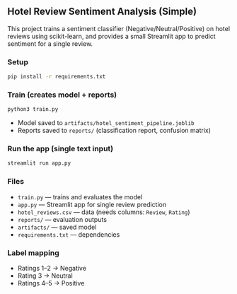 ## Hotel Review Sentiment Analysis (Simple)

This project trains a sentiment classifier (Negative/Neutral/Positive) on hotel reviews using scikit-learn, and provides a small Streamlit app to predict sentiment for a single review.

### Setup
```bash
pip install -r requirements.txt
```

### Train (creates model + reports)
```bash
python3 train.py
```
- Model saved to `artifacts/hotel_sentiment_pipeline.joblib`
- Reports saved to `reports/` (classification report, confusion matrix)

### Run the app (single text input)
```bash
streamlit run app.py
```

### Files
- `train.py` — trains and evaluates the model
- `app.py` — Streamlit app for single review prediction
- `hotel_reviews.csv` — data (needs columns: `Review`, `Rating`)
- `reports/` — evaluation outputs
- `artifacts/` — saved model
- `requirements.txt` — dependencies

### Label mapping
- Ratings 1–2 → Negative
- Rating 3 → Neutral
- Ratings 4–5 → Positive


